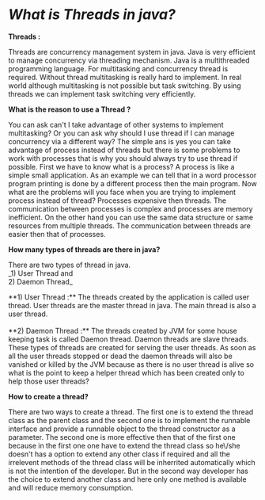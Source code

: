 *What is Threads in java?*
===========================
**Threads :** 
<p>
    Threads are concurrency management system in java. Java is very 
    efficient to manage concurrency via threading mechanism. Java is a multithreaded programming 
    language. For multitasking and concurrency thread is required.
    Without thread multitasking is really hard to implement.
    In real world although multitasking is not possible but task
    switching. By using threads we can implement task switching very efficiently.

**What is the reason to use a Thread ?** 
<p>
    You can ask can't I take advantage of other systems to implement multitasking? 
    Or you can ask why should I use thread if I can manage concurrency via a different
    way? The simple ans is yes you can take advantage of process instead of 
    threads but there is some problems to work with processes that is
    why you should always try to use thread if possible. First we have to
    know what is a process? A process is like a simple small application. 
    As an example we can tell that in a word processor program printing is 
    done by a different process then the main program. Now what are
    the problems will you face when you are trying to implement process
    instead of thread? Processes expensive then threads. The communication
    between processes is complex and processes are memory inefficient.
    On the other hand you can use the same data structure or same 
    resources from multiple threads. The communication between threads
    are easier then that of processes.

**How many types of threads are there in java?**
<p>
    There are two types of thread in java. 
     <br>
         _1) User Thread and <br>
         2) Daemon Thread_
    <p>
        **1) User Thread :** The threads created by the application is called user thread.
         User threads are the master thread in java. The main thread is also a user 
         thread. 
        <br><br>
        **2) Daemon Thread :** The threads created by JVM for some house keeping task is
        called Daemon thread. Daemon threads are slave threads. These types of threads 
        are created for serving the user threads. As soon as all the user threads stopped
        or dead the daemon threads will also be vanished or killed by the JVM because as 
        there is no user thread is alive so what is the point to keep a helper thread 
        which has been created only to help those user threads?

**How to create a thread?**
<p>
    There are two ways to create a thread. The first one is to extend the thread
    class as the parent class and the second one is to implement the runnable interface
    and provide a runnable object to the thread constructor as a parameter. 
    The second one is more effective then that of the first one because in the first one 
    one have to extend the thread class so he\/she doesn't has a option to extend any other
    class if required and all the irrelevent methods of the thread class will be inherrited 
    automatically which is not the intention of the developer. But in the second way developer
    has the choice to extend another class and here only one method is available and will reduce
    memory consumption.
    
